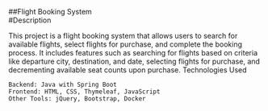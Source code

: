##Flight Booking System<br>
#Description

This project is a flight booking system that allows users to search for available flights, select flights for purchase, and complete the booking process. It includes features such as searching for flights based on criteria like departure city, destination, and date, selecting flights for purchase, and decrementing available seat counts upon purchase.
Technologies Used

    Backend: Java with Spring Boot
    Frontend: HTML, CSS, Thymeleaf, JavaScript
    Other Tools: jQuery, Bootstrap, Docker
